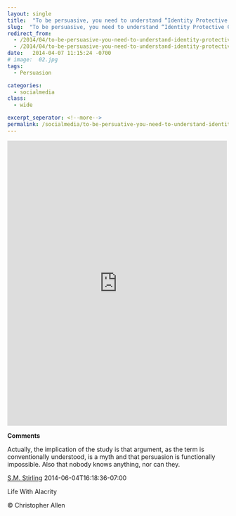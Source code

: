 ```yaml
---
layout: single
title:  "To be persuasive, you need to understand “Identity Protective Cognition”"
slug:  "To be persuasive, you need to understand “Identity Protective Cognition”"
redirect_from:
  - /2014/04/to-be-persuasive-you-need-to-understand-identity-protective-cognition.html
  - /2014/04/to-be-persuasive-you-need-to-understand-identity-protective-cognition/
date:   2014-04-07 11:15:24 -0700
# image:  02.jpg
tags: 
  - Persuasion

categories:
  - socialmedia
class:
  - wide

excerpt_seperator: <!--more-->
permalink: /socialmedia/to-be-persuative-you-need-to-understand-identity-protective-cognition/
---
```


<iframe src="https://www.facebook.com/plugins/post.php?href=https%3A%2F%2Fwww.facebook.com%2FChristopherRayAllen%2Fposts%2F10152336669410540&show_text=true&width=500" width="500" height="648" style="border:none;overflow:hidden" scrolling="no" frameborder="0" allowfullscreen="true" allow="autoplay; clipboard-write; encrypted-media; picture-in-picture; web-share"></iframe>


**Comments**

Actually, the implication of the study is that argument, as the term is conventionally understood, is a myth and that persuasion is functionally impossible. Also that nobody knows anything, nor can they.

[S.M. Stirling](http://www.smstirling.com/) 2014-06-04T16:18:36-07:00

Life With Alacrity

© Christopher Allen